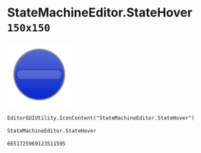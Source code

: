 # StateMachineEditor.StateHover `150x150`
<img src="/img/StateMachineEditor.StateHover.png" width=150 height=150>

``` CSharp
EditorGUIUtility.IconContent("StateMachineEditor.StateHover")
```
```
StateMachineEditor.StateHover
```
```
6651725969123511595
```
